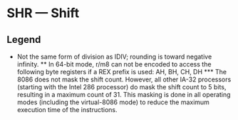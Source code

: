 # SHR — Shift

## Legend

* Not the same form of division as IDIV; rounding is toward negative infinity.
** In 64-bit mode, r/m8 can not be encoded to access the following byte registers if a REX prefix is used: AH, BH, CH, DH
*** The 8086 does not mask the shift count. However, all other IA-32 processors (starting with the Intel 286 processor)
do mask the shift count to 5 bits, resulting in a maximum count of 31. This masking is done in all operating modes
(including the virtual-8086 mode) to reduce the maximum execution time of the instructions.